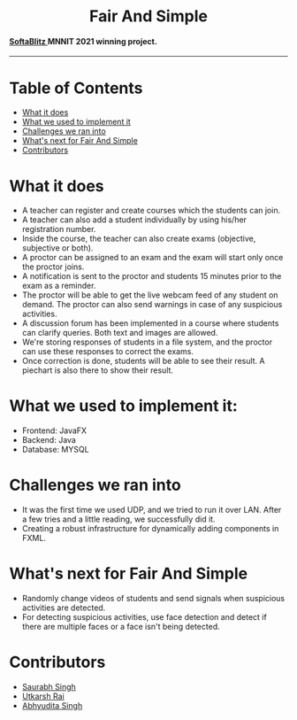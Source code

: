 <h1 align="center">Fair And Simple</i></h1>
<h4><a href="https://www.facebook.com/groups/454945928214592">SoftaBlitz </a> MNNIT 2021 winning project.</h4> 
<hr>

# Table of Contents

* [ What it does ](#features)
* [ What we used to implement it ](#made)
* [ Challenges we ran into ](#challenges)
* [ What's next for Fair And Simple](#future)
* [ Contributors ](#contributors)


# <a name="features"></a>What it does
* A teacher can register and create courses which the students can join.
* A teacher can also add a student individually by using his/her registration number.
* Inside the course, the teacher can also create exams (objective, subjective or both).
* A proctor can be assigned to an exam and the exam will start only once the proctor joins.
* A notification is sent to the proctor and students 15 minutes prior to the exam as a reminder.
* The proctor will be able to get the live webcam feed of any student on demand. The proctor can also send warnings in case of any suspicious activities.
* A discussion forum has been implemented in a course where students can clarify queries. Both text and images are allowed.
* We're storing responses of students in a file system, and the proctor can use these responses to correct the exams.
* Once correction is done, students will be able to see their result. A piechart is also there to show their result.

# <a name="made"></a>What we used to implement it:
* Frontend: JavaFX
* Backend: Java
* Database: MYSQL

# <a name="challenges"></a>Challenges we ran into
* It was the first time we used UDP, and we tried to run it over LAN. After a few tries and a little reading, we successfully did it.
* Creating a robust infrastructure for dynamically adding components in FXML.

# <a name="future"></a>What's next for Fair And Simple
* Randomly change videos of students and send signals when suspicious activities are detected.
* For detecting suspicious activities, use face detection and detect if there are multiple faces or a face isn't being detected. 


# <a name="contributors"></a>Contributors
* [Saurabh Singh](https://github.com/mrdinosaurabh)
* [Utkarsh Rai](https://github.com/UtR491)
* [Abhyudita Singh](https://github.com/singhabhyudita)
